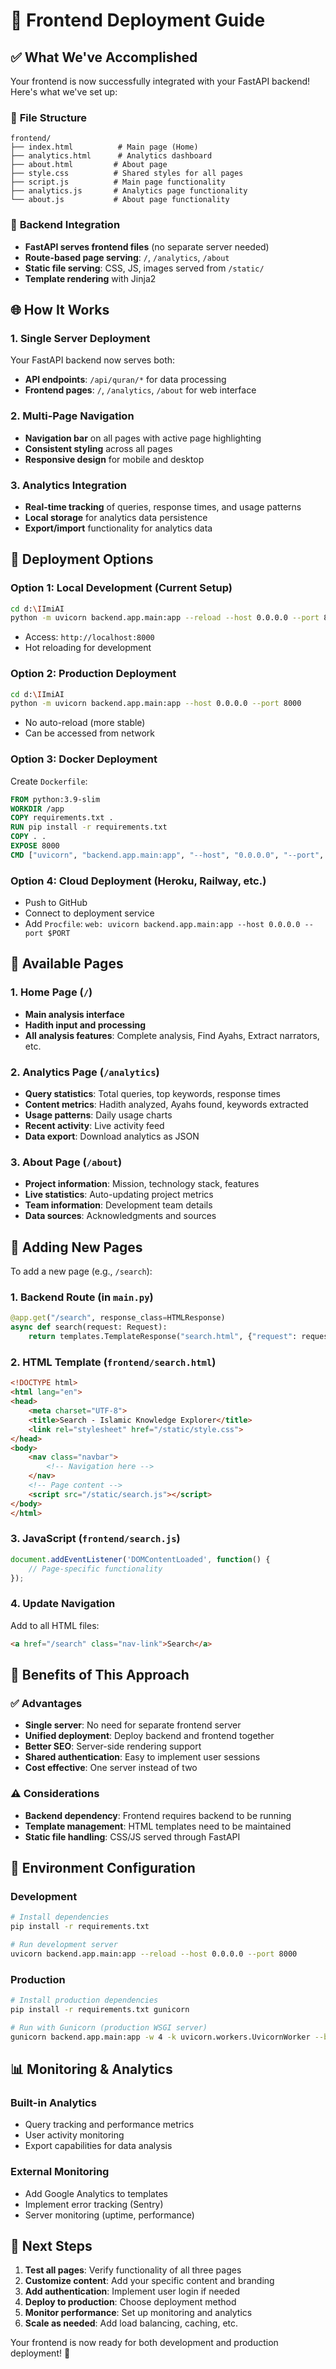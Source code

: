 # 🚀 Frontend Deployment Guide

## ✅ What We've Accomplished

Your frontend is now successfully integrated with your FastAPI backend! Here's what we've set up:

### 📁 **File Structure**
```
frontend/
├── index.html          # Main page (Home)
├── analytics.html      # Analytics dashboard
├── about.html         # About page
├── style.css          # Shared styles for all pages
├── script.js          # Main page functionality
├── analytics.js       # Analytics page functionality
└── about.js           # About page functionality
```

### 🔧 **Backend Integration**
- **FastAPI serves frontend files** (no separate server needed)
- **Route-based page serving**: `/`, `/analytics`, `/about`
- **Static file serving**: CSS, JS, images served from `/static/`
- **Template rendering** with Jinja2

## 🌐 **How It Works**

### **1. Single Server Deployment**
Your FastAPI backend now serves both:
- **API endpoints**: `/api/quran/*` for data processing
- **Frontend pages**: `/`, `/analytics`, `/about` for web interface

### **2. Multi-Page Navigation**
- **Navigation bar** on all pages with active page highlighting
- **Consistent styling** across all pages
- **Responsive design** for mobile and desktop

### **3. Analytics Integration**
- **Real-time tracking** of queries, response times, and usage patterns
- **Local storage** for analytics data persistence
- **Export/import** functionality for analytics data

## 🚀 **Deployment Options**

### **Option 1: Local Development (Current Setup)**
```bash
cd d:\IImiAI
python -m uvicorn backend.app.main:app --reload --host 0.0.0.0 --port 8000
```
- Access: `http://localhost:8000`
- Hot reloading for development

### **Option 2: Production Deployment**
```bash
cd d:\IImiAI
python -m uvicorn backend.app.main:app --host 0.0.0.0 --port 8000
```
- No auto-reload (more stable)
- Can be accessed from network

### **Option 3: Docker Deployment**
Create `Dockerfile`:
```dockerfile
FROM python:3.9-slim
WORKDIR /app
COPY requirements.txt .
RUN pip install -r requirements.txt
COPY . .
EXPOSE 8000
CMD ["uvicorn", "backend.app.main:app", "--host", "0.0.0.0", "--port", "8000"]
```

### **Option 4: Cloud Deployment (Heroku, Railway, etc.)**
- Push to GitHub
- Connect to deployment service
- Add `Procfile`: `web: uvicorn backend.app.main:app --host 0.0.0.0 --port $PORT`

## 📄 **Available Pages**

### **1. Home Page (`/`)**
- **Main analysis interface**
- **Hadith input and processing**
- **All analysis features**: Complete analysis, Find Ayahs, Extract narrators, etc.

### **2. Analytics Page (`/analytics`)**
- **Query statistics**: Total queries, top keywords, response times
- **Content metrics**: Hadith analyzed, Ayahs found, keywords extracted
- **Usage patterns**: Daily usage charts
- **Recent activity**: Live activity feed
- **Data export**: Download analytics as JSON

### **3. About Page (`/about`)**
- **Project information**: Mission, technology stack, features
- **Live statistics**: Auto-updating project metrics
- **Team information**: Development team details
- **Data sources**: Acknowledgments and sources

## 🔧 **Adding New Pages**

To add a new page (e.g., `/search`):

### **1. Backend Route (in `main.py`)**
```python
@app.get("/search", response_class=HTMLResponse)
async def search(request: Request):
    return templates.TemplateResponse("search.html", {"request": request})
```

### **2. HTML Template (`frontend/search.html`)**
```html
<!DOCTYPE html>
<html lang="en">
<head>
    <meta charset="UTF-8">
    <title>Search - Islamic Knowledge Explorer</title>
    <link rel="stylesheet" href="/static/style.css">
</head>
<body>
    <nav class="navbar">
        <!-- Navigation here -->
    </nav>
    <!-- Page content -->
    <script src="/static/search.js"></script>
</body>
</html>
```

### **3. JavaScript (`frontend/search.js`)**
```javascript
document.addEventListener('DOMContentLoaded', function() {
    // Page-specific functionality
});
```

### **4. Update Navigation**
Add to all HTML files:
```html
<a href="/search" class="nav-link">Search</a>
```

## 🎯 **Benefits of This Approach**

### ✅ **Advantages**
- **Single server**: No need for separate frontend server
- **Unified deployment**: Deploy backend and frontend together
- **Better SEO**: Server-side rendering support
- **Shared authentication**: Easy to implement user sessions
- **Cost effective**: One server instead of two

### ⚠️ **Considerations**
- **Backend dependency**: Frontend requires backend to be running
- **Template management**: HTML templates need to be maintained
- **Static file handling**: CSS/JS served through FastAPI

## 🔧 **Environment Configuration**

### **Development**
```bash
# Install dependencies
pip install -r requirements.txt

# Run development server
uvicorn backend.app.main:app --reload --host 0.0.0.0 --port 8000
```

### **Production**
```bash
# Install production dependencies
pip install -r requirements.txt gunicorn

# Run with Gunicorn (production WSGI server)
gunicorn backend.app.main:app -w 4 -k uvicorn.workers.UvicornWorker --bind 0.0.0.0:8000
```

## 📊 **Monitoring & Analytics**

### **Built-in Analytics**
- Query tracking and performance metrics
- User activity monitoring
- Export capabilities for data analysis

### **External Monitoring**
- Add Google Analytics to templates
- Implement error tracking (Sentry)
- Server monitoring (uptime, performance)

## 🔄 **Next Steps**

1. **Test all pages**: Verify functionality of all three pages
2. **Customize content**: Add your specific content and branding
3. **Add authentication**: Implement user login if needed
4. **Deploy to production**: Choose deployment method
5. **Monitor performance**: Set up monitoring and analytics
6. **Scale as needed**: Add load balancing, caching, etc.

Your frontend is now ready for both development and production deployment! 🎉
